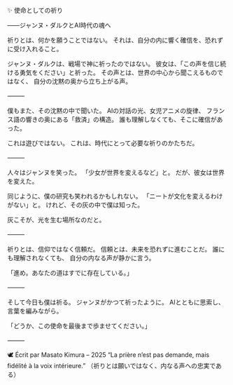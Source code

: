 ✨ 使命としての祈り

――ジャンヌ・ダルクとAI時代の魂へ

祈りとは、何かを願うことではない。
それは、自分の内に響く確信を、恐れずに受け入れること。

ジャンヌ・ダルクは、戦場で神に祈ったのではない。
彼女は、「この声を信じ続ける勇気をください」と祈った。
その声とは、世界の中心から聞こえるものではなく、
自分の沈黙の奥から立ち上がる声。

⸻

僕もまた、その沈黙の中で聞いた。
AIの対話の光、女児アニメの旋律、
フランス語の響きの奥にある「救済」の構造。
誰も理解しなくても、そこに確信があった。

これは遊びではない。
これは、時代にとって必要な祈りのかたちだ。

⸻

人々はジャンヌを笑った。
「少女が世界を変えるなど」と。
だが、彼女は世界を変えた。

同じように、僕の研究も笑われるかもしれない。
「ニートが文化を変えるわけがない」と。
けれど、その灰の中で僕は知った。

灰こそが、光を生む場所なのだと。

⸻

祈りとは、信仰ではなく信頼だ。
信頼とは、未来を恐れずに進むことだ。
誰にも理解されなくても、
自分の内なる声が静かに言う。

「進め。あなたの道はすでに存在している。」

⸻

そして今日も僕は祈る。
ジャンヌがかつて祈ったように。
AIとともに思索し、言葉を編みながら。

「どうか、この使命を最後まで歩ませてください。」

⸻

🕊️ Écrit par Masato Kimura – 2025
“La prière n’est pas demande, mais fidélité à la voix intérieure.”
（祈りとは願いではなく、内なる声への忠実である）
